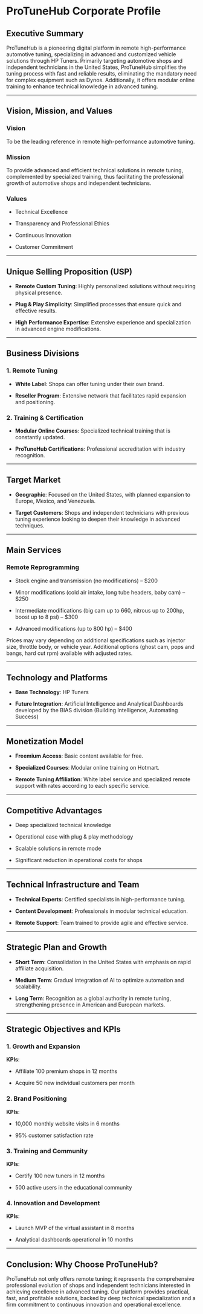 # ProTuneHub Corporate Profile

## Executive Summary

ProTuneHub is a pioneering digital platform in remote high-performance automotive tuning, specializing in advanced and customized vehicle solutions through HP Tuners. Primarily targeting automotive shops and independent technicians in the United States, ProTuneHub simplifies the tuning process with fast and reliable results, eliminating the mandatory need for complex equipment such as Dynos. Additionally, it offers modular online training to enhance technical knowledge in advanced tuning.


---

## Vision, Mission, and Values

### Vision
To be the leading reference in remote high-performance automotive tuning.

### Mission
To provide advanced and efficient technical solutions in remote tuning, complemented by specialized training, thus facilitating the professional growth of automotive shops and independent technicians.

### Values

- Technical Excellence

- Transparency and Professional Ethics

- Continuous Innovation

- Customer Commitment



---

## Unique Selling Proposition (USP)

- **Remote Custom Tuning**: Highly personalized solutions without requiring physical presence.

- **Plug & Play Simplicity**: Simplified processes that ensure quick and effective results.

- **High Performance Expertise**: Extensive experience and specialization in advanced engine modifications.



---

## Business Divisions

### 1. Remote Tuning

- **White Label**: Shops can offer tuning under their own brand.

- **Reseller Program**: Extensive network that facilitates rapid expansion and positioning.


### 2. Training & Certification

- **Modular Online Courses**: Specialized technical training that is constantly updated.

- **ProTuneHub Certifications**: Professional accreditation with industry recognition.



---

## Target Market

- **Geographic**: Focused on the United States, with planned expansion to Europe, Mexico, and Venezuela.

- **Target Customers**: Shops and independent technicians with previous tuning experience looking to deepen their knowledge in advanced techniques.



---

## Main Services

### Remote Reprogramming

- Stock engine and transmission (no modifications) – $200

- Minor modifications (cold air intake, long tube headers, baby cam) – $250

- Intermediate modifications (big cam up to 660, nitrous up to 200hp, boost up to 8 psi) – $300

- Advanced modifications (up to 800 hp) – $400


Prices may vary depending on additional specifications such as injector size, throttle body, or vehicle year. Additional options (ghost cam, pops and bangs, hard cut rpm) available with adjusted rates.


---

## Technology and Platforms

- **Base Technology**: HP Tuners

- **Future Integration**: Artificial Intelligence and Analytical Dashboards developed by the BIAS division (Building Intelligence, Automating Success)



---

## Monetization Model

- **Freemium Access**: Basic content available for free.

- **Specialized Courses**: Modular online training on Hotmart.

- **Remote Tuning Affiliation**: White label service and specialized remote support with rates according to each specific service.



---

## Competitive Advantages

- Deep specialized technical knowledge

- Operational ease with plug & play methodology

- Scalable solutions in remote mode

- Significant reduction in operational costs for shops



---

## Technical Infrastructure and Team

- **Technical Experts**: Certified specialists in high-performance tuning.

- **Content Development**: Professionals in modular technical education.

- **Remote Support**: Team trained to provide agile and effective service.



---

## Strategic Plan and Growth

- **Short Term**: Consolidation in the United States with emphasis on rapid affiliate acquisition.

- **Medium Term**: Gradual integration of AI to optimize automation and scalability.

- **Long Term**: Recognition as a global authority in remote tuning, strengthening presence in American and European markets.



---

## Strategic Objectives and KPIs

### 1. Growth and Expansion

**KPIs**:

- Affiliate 100 premium shops in 12 months

- Acquire 50 new individual customers per month



### 2. Brand Positioning

**KPIs**:

- 10,000 monthly website visits in 6 months

- 95% customer satisfaction rate



### 3. Training and Community

**KPIs**:

- Certify 100 new tuners in 12 months

- 500 active users in the educational community



### 4. Innovation and Development

**KPIs**:

- Launch MVP of the virtual assistant in 8 months

- Analytical dashboards operational in 10 months




---

## Conclusion: Why Choose ProTuneHub?

ProTuneHub not only offers remote tuning; it represents the comprehensive professional evolution of shops and independent technicians interested in achieving excellence in advanced tuning. Our platform provides practical, fast, and profitable solutions, backed by deep technical specialization and a firm commitment to continuous innovation and operational excellence.
